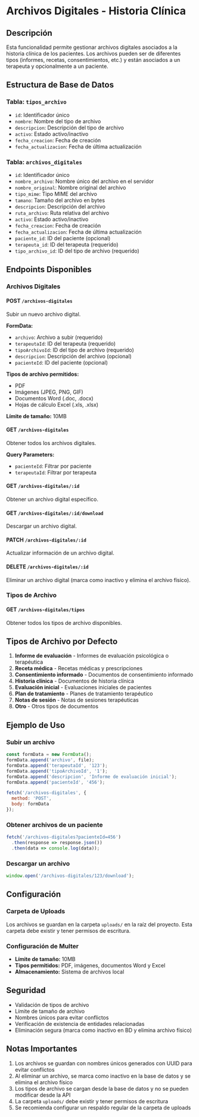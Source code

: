 # Archivos Digitales - Historia Clínica

## Descripción
Esta funcionalidad permite gestionar archivos digitales asociados a la historia clínica de los pacientes. Los archivos pueden ser de diferentes tipos (informes, recetas, consentimientos, etc.) y están asociados a un terapeuta y opcionalmente a un paciente.

## Estructura de Base de Datos

### Tabla: `tipos_archivo`
- `id`: Identificador único
- `nombre`: Nombre del tipo de archivo
- `descripcion`: Descripción del tipo de archivo
- `activo`: Estado activo/inactivo
- `fecha_creacion`: Fecha de creación
- `fecha_actualizacion`: Fecha de última actualización

### Tabla: `archivos_digitales`
- `id`: Identificador único
- `nombre_archivo`: Nombre único del archivo en el servidor
- `nombre_original`: Nombre original del archivo
- `tipo_mime`: Tipo MIME del archivo
- `tamano`: Tamaño del archivo en bytes
- `descripcion`: Descripción del archivo
- `ruta_archivo`: Ruta relativa del archivo
- `activo`: Estado activo/inactivo
- `fecha_creacion`: Fecha de creación
- `fecha_actualizacion`: Fecha de última actualización
- `paciente_id`: ID del paciente (opcional)
- `terapeuta_id`: ID del terapeuta (requerido)
- `tipo_archivo_id`: ID del tipo de archivo (requerido)

## Endpoints Disponibles

### Archivos Digitales

#### POST `/archivos-digitales`
Subir un nuevo archivo digital.

**FormData:**
- `archivo`: Archivo a subir (requerido)
- `terapeutaId`: ID del terapeuta (requerido)
- `tipoArchivoId`: ID del tipo de archivo (requerido)
- `descripcion`: Descripción del archivo (opcional)
- `pacienteId`: ID del paciente (opcional)

**Tipos de archivo permitidos:**
- PDF
- Imágenes (JPEG, PNG, GIF)
- Documentos Word (.doc, .docx)
- Hojas de cálculo Excel (.xls, .xlsx)

**Límite de tamaño:** 10MB

#### GET `/archivos-digitales`
Obtener todos los archivos digitales.

**Query Parameters:**
- `pacienteId`: Filtrar por paciente
- `terapeutaId`: Filtrar por terapeuta

#### GET `/archivos-digitales/:id`
Obtener un archivo digital específico.

#### GET `/archivos-digitales/:id/download`
Descargar un archivo digital.

#### PATCH `/archivos-digitales/:id`
Actualizar información de un archivo digital.

#### DELETE `/archivos-digitales/:id`
Eliminar un archivo digital (marca como inactivo y elimina el archivo físico).

### Tipos de Archivo

#### GET `/archivos-digitales/tipos`
Obtener todos los tipos de archivo disponibles.

## Tipos de Archivo por Defecto

1. **Informe de evaluación** - Informes de evaluación psicológica o terapéutica
2. **Receta médica** - Recetas médicas y prescripciones
3. **Consentimiento informado** - Documentos de consentimiento informado
4. **Historia clínica** - Documentos de historia clínica
5. **Evaluación inicial** - Evaluaciones iniciales de pacientes
6. **Plan de tratamiento** - Planes de tratamiento terapéutico
7. **Notas de sesión** - Notas de sesiones terapéuticas
8. **Otro** - Otros tipos de documentos

## Ejemplo de Uso

### Subir un archivo
```javascript
const formData = new FormData();
formData.append('archivo', file);
formData.append('terapeutaId', '123');
formData.append('tipoArchivoId', '1');
formData.append('descripcion', 'Informe de evaluación inicial');
formData.append('pacienteId', '456');

fetch('/archivos-digitales', {
  method: 'POST',
  body: formData
});
```

### Obtener archivos de un paciente
```javascript
fetch('/archivos-digitales?pacienteId=456')
  .then(response => response.json())
  .then(data => console.log(data));
```

### Descargar un archivo
```javascript
window.open('/archivos-digitales/123/download');
```

## Configuración

### Carpeta de Uploads
Los archivos se guardan en la carpeta `uploads/` en la raíz del proyecto. Esta carpeta debe existir y tener permisos de escritura.

### Configuración de Multer
- **Límite de tamaño:** 10MB
- **Tipos permitidos:** PDF, imágenes, documentos Word y Excel
- **Almacenamiento:** Sistema de archivos local

## Seguridad

- Validación de tipos de archivo
- Límite de tamaño de archivo
- Nombres únicos para evitar conflictos
- Verificación de existencia de entidades relacionadas
- Eliminación segura (marca como inactivo en BD y elimina archivo físico)

## Notas Importantes

1. Los archivos se guardan con nombres únicos generados con UUID para evitar conflictos
2. Al eliminar un archivo, se marca como inactivo en la base de datos y se elimina el archivo físico
3. Los tipos de archivo se cargan desde la base de datos y no se pueden modificar desde la API
4. La carpeta `uploads/` debe existir y tener permisos de escritura
5. Se recomienda configurar un respaldo regular de la carpeta de uploads
